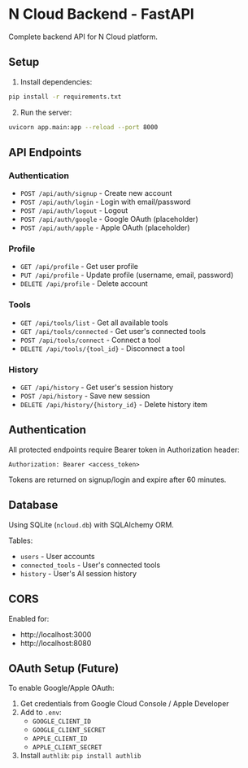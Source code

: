 # N Cloud Backend - FastAPI

Complete backend API for N Cloud platform.

## Setup

1. Install dependencies:
```bash
pip install -r requirements.txt
```

2. Run the server:
```bash
uvicorn app.main:app --reload --port 8000
```

## API Endpoints

### Authentication
- `POST /api/auth/signup` - Create new account
- `POST /api/auth/login` - Login with email/password
- `POST /api/auth/logout` - Logout
- `POST /api/auth/google` - Google OAuth (placeholder)
- `POST /api/auth/apple` - Apple OAuth (placeholder)

### Profile
- `GET /api/profile` - Get user profile
- `PUT /api/profile` - Update profile (username, email, password)
- `DELETE /api/profile` - Delete account

### Tools
- `GET /api/tools/list` - Get all available tools
- `GET /api/tools/connected` - Get user's connected tools
- `POST /api/tools/connect` - Connect a tool
- `DELETE /api/tools/{tool_id}` - Disconnect a tool

### History
- `GET /api/history` - Get user's session history
- `POST /api/history` - Save new session
- `DELETE /api/history/{history_id}` - Delete history item

## Authentication

All protected endpoints require Bearer token in Authorization header:
```
Authorization: Bearer <access_token>
```

Tokens are returned on signup/login and expire after 60 minutes.

## Database

Using SQLite (`ncloud.db`) with SQLAlchemy ORM.

Tables:
- `users` - User accounts
- `connected_tools` - User's connected tools
- `history` - User's AI session history

## CORS

Enabled for:
- http://localhost:3000
- http://localhost:8080

## OAuth Setup (Future)

To enable Google/Apple OAuth:
1. Get credentials from Google Cloud Console / Apple Developer
2. Add to `.env`:
   - `GOOGLE_CLIENT_ID`
   - `GOOGLE_CLIENT_SECRET`
   - `APPLE_CLIENT_ID`
   - `APPLE_CLIENT_SECRET`
3. Install `authlib`: `pip install authlib`
